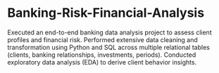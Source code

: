 # Banking-Risk-Financial-Analysis
Executed an end-to-end banking data analysis project to assess client profiles and financial risk. Performed extensive data cleaning and transformation using Python and SQL across multiple relational tables (clients, banking relationships, investments, periods). Conducted exploratory data analysis (EDA) to derive client behavior insights.
